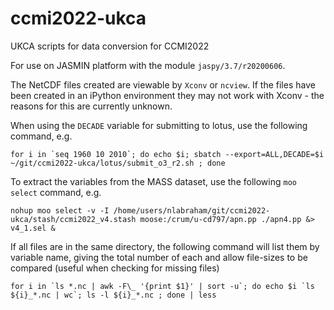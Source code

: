 # ccmi2022-ukca
UKCA scripts for data conversion for CCMI2022

For use on JASMIN platform with the module `jaspy/3.7/r20200606`.

The NetCDF files created are viewable by `Xconv` or `ncview`. If the files have been created in an iPython environment they may not work with Xconv - the reasons for this are currently unknown.

When using the `DECADE` variable for submitting to lotus, use the following command, e.g.
```
for i in `seq 1960 10 2010`; do echo $i; sbatch --export=ALL,DECADE=$i ~/git/ccmi2022-ukca/lotus/submit_o3_r2.sh ; done
```

To extract the variables from the MASS dataset, use the following `moo select` command, e.g.
```
nohup moo select -v -I /home/users/nlabraham/git/ccmi2022-ukca/stash/ccmi2022_v4.stash moose:/crum/u-cd797/apn.pp ./apn4.pp &> v4_1.sel &
```

If all files are in the same directory, the following command will list them by variable name, giving the total number of each and allow file-sizes to be compared (useful when checking for missing files)
```
for i in `ls *.nc | awk -F\_ '{print $1}' | sort -u`; do echo $i `ls ${i}_*.nc | wc`; ls -l ${i}_*.nc ; done | less
```
